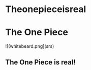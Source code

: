 # Theonepieceisreal
<h1>The One Piece  </h1>
![(whitebeard.png](srs)

<h2>The One Piece is real!</h2>

